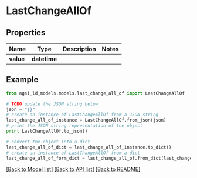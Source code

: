 # LastChangeAllOf


## Properties
Name | Type | Description | Notes
------------ | ------------- | ------------- | -------------
**value** | **datetime** |  | 

## Example

```python
from ngsi_ld_models.models.last_change_all_of import LastChangeAllOf

# TODO update the JSON string below
json = "{}"
# create an instance of LastChangeAllOf from a JSON string
last_change_all_of_instance = LastChangeAllOf.from_json(json)
# print the JSON string representation of the object
print LastChangeAllOf.to_json()

# convert the object into a dict
last_change_all_of_dict = last_change_all_of_instance.to_dict()
# create an instance of LastChangeAllOf from a dict
last_change_all_of_form_dict = last_change_all_of.from_dict(last_change_all_of_dict)
```
[[Back to Model list]](../README.md#documentation-for-models) [[Back to API list]](../README.md#documentation-for-api-endpoints) [[Back to README]](../README.md)


